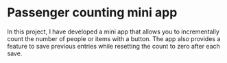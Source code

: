 <h1> Passenger counting mini app </h1>
<p> In this project, I have developed a mini app that allows you to incrementally count the number of people or items with a button. The app also provides a feature to save previous entries while resetting the count to zero after each save.</p>
